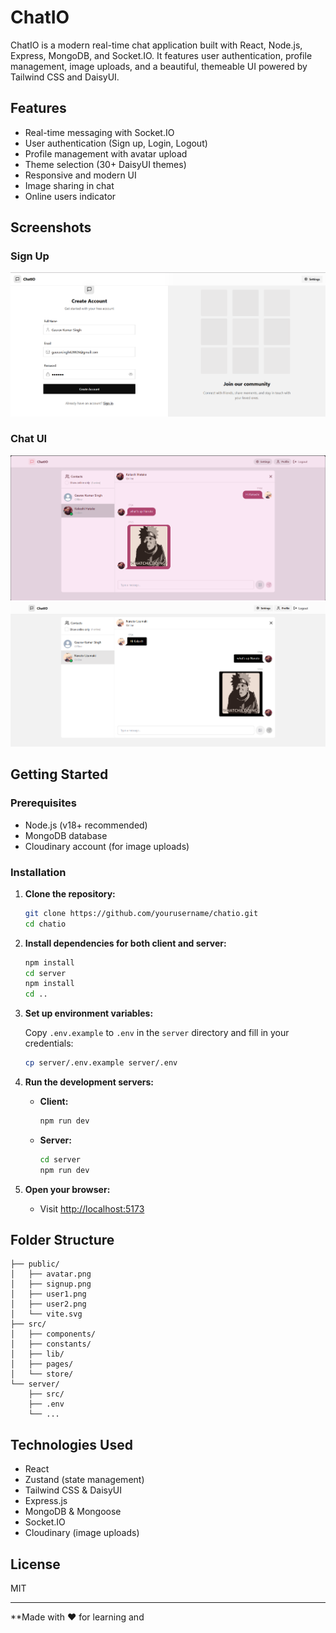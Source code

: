 # ChatIO

ChatIO is a modern real-time chat application built with React, Node.js, Express, MongoDB, and Socket.IO. It features user authentication, profile management, image uploads, and a beautiful, themeable UI powered by Tailwind CSS and DaisyUI.

## Features

- Real-time messaging with Socket.IO
- User authentication (Sign up, Login, Logout)
- Profile management with avatar upload
- Theme selection (30+ DaisyUI themes)
- Responsive and modern UI
- Image sharing in chat
- Online users indicator

## Screenshots

### Sign Up

![Sign Up](public/signup.png)


### Chat UI

![Chat Example](public/user1.png)
![Chat Example](public/user2.png)


## Getting Started

### Prerequisites

- Node.js (v18+ recommended)
- MongoDB database
- Cloudinary account (for image uploads)

### Installation

1. **Clone the repository:**
   ```sh
   git clone https://github.com/yourusername/chatio.git
   cd chatio
   ```

2. **Install dependencies for both client and server:**
   ```sh
   npm install
   cd server
   npm install
   cd ..
   ```

3. **Set up environment variables:**

   Copy `.env.example` to `.env` in the `server` directory and fill in your credentials:
   ```sh
   cp server/.env.example server/.env
   ```

4. **Run the development servers:**

   - **Client:**
     ```sh
     npm run dev
     ```
   - **Server:**
     ```sh
     cd server
     npm run dev
     ```

5. **Open your browser:**
   - Visit [http://localhost:5173](http://localhost:5173)

## Folder Structure

```
├── public/
│   ├── avatar.png
│   ├── signup.png
│   ├── user1.png
│   ├── user2.png
│   └── vite.svg
├── src/
│   ├── components/
│   ├── constants/
│   ├── lib/
│   ├── pages/
│   └── store/
└── server/
    ├── src/
    ├── .env
    └── ...
```

## Technologies Used

- React
- Zustand (state management)
- Tailwind CSS & DaisyUI
- Express.js
- MongoDB & Mongoose
- Socket.IO
- Cloudinary (image uploads)

## License

MIT

---

**Made with ❤️ for learning and